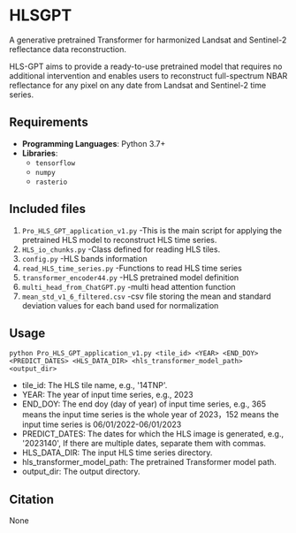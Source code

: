 # HLSGPT
A generative pretrained Transformer for harmonized Landsat and Sentinel-2 reflectance data reconstruction.  
  
HLS-GPT aims to provide a ready-to-use pretrained model that requires no additional intervention and enables users to reconstruct full-spectrum NBAR reflectance for any pixel on any date from Landsat and Sentinel-2 time series.
## Requirements
- **Programming Languages**: Python 3.7+
- **Libraries**:
  - `tensorflow`
  - `numpy`
  - `rasterio`
## Included files
1. `Pro_HLS_GPT_application_v1.py` 
-This is the main script for applying the pretrained HLS model to reconstruct HLS time series.
2. `HLS_io_chunks.py` 
-Class defined for reading HLS tiles.
3. `config.py`
-HLS bands information
4. `read_HLS_time_series.py`
-Functions to read HLS time series
5. `transformer_encoder44.py`
-HLS pretrained model definition
6. `multi_head_from_ChatGPT.py`
-multi head attention function 
7. `mean_std_v1_6_filtered.csv`
-csv file storing the mean and standard deviation values for each band used for normalization
## Usage
`python Pro_HLS_GPT_application_v1.py <tile_id> <YEAR> <END_DOY> <PREDICT_DATES> <HLS_DATA_DIR> <hls_transformer_model_path> <output_dir>`
 - tile_id: The HLS tile name, e.g., '14TNP'.
 - YEAR: The year of input time series, e.g., 2023
 - END_DOY: The end doy (day of year) of input time series, e.g., 365 means the input time series is the whole year of 2023，152 means the input time series is 06/01/2022-06/01/2023  
 - PREDICT_DATES: The dates for which the HLS image is generated, e.g., '2023140', If there are multiple dates, separate them with commas.
 - HLS_DATA_DIR: The input HLS time series directory.
 - hls_transformer_model_path: The pretrained Transformer model path.
 - output_dir: The output directory.

## Citation
None
